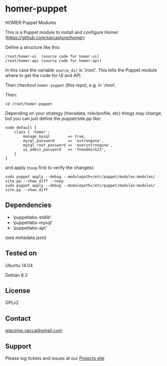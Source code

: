 # homer-puppet
HOMER Puppet Modules

This is a Puppet module to install and configure Homer (https://github.com/sipcapture/homer)

Define a structure like this:

```
/root/homer-ui  (source code for homer-ui)
/root/homer-api (source code for homer-api)
```

In this case the variable `source_dir` is '/root'. This tells the Puppet module where to get the code for UI and API.

Then checkout `homer-puppet` (this repo), e.g. in '/root'.


Then:

```
cd /root/homer-puppet
```

Depending on your strategy (hieradata, role/profile, etc) things may change, but you can just define the puppet/site.pp like:

```
node default {
    class { 'homer':
        manage_mysql        => true,
        mysql_password      => 'astrongone',
        mysql_root_password => 'averystrongone',
        ui_admin_password   => 'theadmin123',
    }
}
```

and apply (`noop` first to verify the changes):

```
sudo puppet apply --debug --modulepath=/etc/puppet/modules:modules/ site.pp --show_diff --noop
sudo puppet apply --debug --modulepath=/etc/puppet/modules:modules/ site.pp --show_diff
```

Dependencies
------------

- 'puppetlabs-stdlib'
- 'puppetlabs-mysql'
- 'puppetlabs-apt'

(see metadata.json)

Tested on
---------

Ubuntu 14.04

Debian 8.3

License
-------

GPLv2

Contact
-------

giacomo.vacca@gmail.com


Support
-------

Please log tickets and issues at our [Projects site](https://github.com/sipcapture/homer-puppet)
